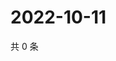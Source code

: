 # 2022-10-11

共 0 条

<!-- BEGIN WEIBO -->
<!-- 最后更新时间 Tue Oct 11 2022 19:06:39 GMT+0800 (China Standard Time) -->

<!-- END WEIBO -->
